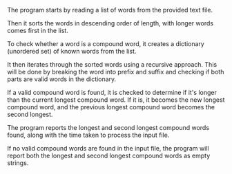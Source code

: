The program starts by reading a list of words from the provided text file.

Then it sorts the words in descending order of length, with longer words comes first in the list.

To  check whether a word is a compound word, it creates a dictionary (unordered set) of known words from the list.

It then iterates through the sorted words using a recursive approach. This will be done by breaking the word into prefix and suffix and checking if both parts are valid words in the dictionary.

If a valid compound word is found, it is checked to determine if it's longer than the current longest compound word. If it is, it becomes the new longest compound word, and the previous longest compound word becomes the second longest.

The program reports the longest and second longest compound words found, along with the time taken to process the input file.

If no valid compound words are found in the input file, the program will report both the longest and second longest compound words as empty strings.
